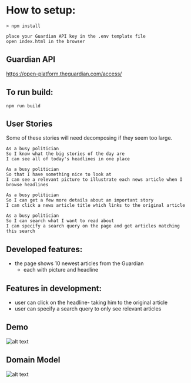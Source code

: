 # How to setup:
```
> npm install

place your Guardian API key in the .env template file
open index.html in the browser
```

## Guardian API

https://open-platform.theguardian.com/access/

## To run build:

```
npm run build
```

## User Stories

Some of these stories will need decomposing if they seem too large.

```
As a busy politician
So I know what the big stories of the day are
I can see all of today's headlines in one place
```

```
As a busy politician
So that I have something nice to look at
I can see a relevant picture to illustrate each news article when I browse headlines
```

```
As a busy politician
So I can get a few more details about an important story
I can click a news article title which links to the original article
```

```
As a busy politician
So I can search what I want to read about
I can specify a search query on the page and get articles matching this search
```

## Developed features:
- the page shows 10 newest articles from the Guardian
   - each with picture and headline

## Features in development:
- user can click on the headline- taking him to the original article
- user can specify a search query to only see relevant articles


## Demo

![alt text](https://i.imgur.com/tgHaVwM.png)

## Domain Model

![alt text](https://i.imgur.com/LhTUsad.png)